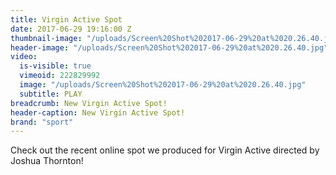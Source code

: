 ```yaml
---
title: Virgin Active Spot
date: 2017-06-29 19:16:00 Z
thumbnail-image: "/uploads/Screen%20Shot%202017-06-29%20at%2020.26.40.jpg"
header-image: "/uploads/Screen%20Shot%202017-06-29%20at%2020.26.40.jpg"
video:
  is-visible: true
  vimeoid: 222829992
  image: "/uploads/Screen%20Shot%202017-06-29%20at%2020.26.40.jpg"
  subtitle: PLAY
breadcrumb: New Virgin Active Spot!
header-caption: New Virgin Active Spot!
brand: "sport"
---
```


Check out the recent online spot we produced for Virgin Active directed by Joshua Thornton!